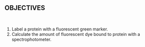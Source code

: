 ## OBJECTIVES

&nbsp;
 
1. Label a protein with a fluorescent green marker.
2. Calculate the amount of fluorescent dye bound to protein with a spectrophotometer.
